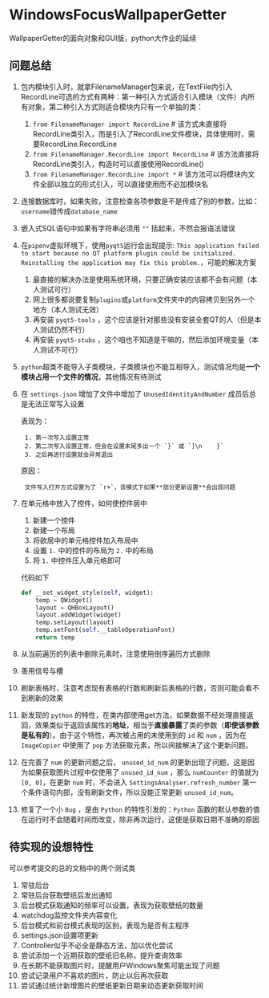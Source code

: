 # WindowsFocusWallpaperGetter
WallpaperGetter的面向对象和GUI版，python大作业的延续

## 问题总结

1. 包内模块引入时，就拿FilenameManager包来说，在TextFile内引入RecordLine可选的方式有两种：第一种引入方式适合引入模块（文件）内所有对象，第二种引入方式则适合模块内只有一个单独的类：
    1. `from FilenameManager import RecordLine` # 该方式未直接将RecordLine类引入，而是引入了RecordLine文件模块，具体使用时，需要RecordLine.RecordLine
    2. `from FilenameManager.RecordLine import RecordLine` # 该方法直接将RecordLine类引入，构造时可以直接使用RecordLine()
    3. `from FilenameManager.RecordLine import *` # 该方法可以将模块内文件全部以独立的形式引入，可以直接使用而不必加模块名
    
2. 连接数据库时，如果失败，注意检查各项参数是不是传成了别的参数，比如：`username`错传成`database_name`
3. 嵌入式SQL语句中如果有字符串必须用 `""` 括起来，不然会报语法错误
4. 在`pipenv`虚拟环境下，使用`pyqt5`运行会出现提示: `This application failed to start because no QT platform plugin could be initialized. Reinstalling the application may fix this problem.`，可能的解决方案
    1. 最直接的解决办法是使用系统环境，只要正确安装应该都不会有问题（本人测试可行）
    2. 网上很多都说要复制`plugins`或`platform`文件夹中的内容拷贝到另外一个地方（本人测试无效）
    3. 再安装 `pyqt5-tools` ，这个应该是针对那些没有安装全套QT的人（但是本人测试仍然不行）
    4. 再安装 `pyqt5-stubs` ，这个咱也不知道是干嘛的，然后添加环境变量（本人测试不可行）
5. `python`超类不能导入子类模块，子类模块也不能互相导入，测试情况均是**一个模块占用一个文件的情况**，其他情况有待测试
6. 在 `settings.json` 增加了文件中增加了 `UnusedIdentityAndNumber` 成员后总是无法正常写入设置

    表现为：
    
        1. 第一次写入设置正常
        2. 第二次写入设置正常，但会在设置末尾多出一个 `}` 或 `]\n    }`
        3. 之后再进行设置就会异常退出
  
    原因：

        文件写入打开方式设置为了 `r+`，该模式下如果**部分更新设置**会出现问题
7. 在单元格中放入了控件，如何使控件居中
    1. 新建一个控件
    2. 新建一个布局
    3. 将欲居中的单元格控件加入布局中
    4. 设置 `1.` 中的控件的布局为 `2.` 中的布局
    5. 将 `1.` 中控件压入单元格即可

    代码如下
    ```python
    def __set_widget_style(self, widget):
        temp = QWidget()
        layout = QHBoxLayout()
        layout.addWidget(widget)
        temp.setLayout(layout)
        temp.setFont(self.__tableOperationFont)
        return temp
    ```
8. 从当前遍历的列表中删除元素时，注意使用倒序遍历方式删除
9. 善用信号与槽
10. 刷新表格时，注意考虑现有表格的行数和刷新后表格的行数，否则可能会看不到刷新的效果
11. 新发现的 `python` 的特性，在类内部使用get方法，如果数据不经处理直接返回，效果类似于返回该属性的**地址**，相当于**直接暴露**了类的参数（**即使该参数是私有的**）。由于这个特性，再次被占用的未使用到的 `id` 和 `num` ，因为在 `ImageCopier` 中使用了 `pop` 方法获取元素，所以间接解决了这个更新问题。
12. 在完善了 `num` 的更新问题之后， `unused_id_num` 的更新出现了问题，这是因为如果获取图片过程中仅使用了 `unused_id_num` ，那么 `numCounter` 的值就为 `[0, 0]`，在更新 `num` 时，不会进入 `SettingsAnalyser.refresh_number` 第一个条件语句内部，没有刷新文件，所以没能正常更新 `unused_id_num`。
13. 修复了一个小 `Bug` ，是由 `Python` 的特性引发的：`Python` 函数的默认参数的值在运行时不会随着时间而改变，除非再次运行，这便是获取日期不准确的原因

## 待实现的设想特性

可以参考提交的总的文档中的两个测试类

1. 常驻后台
2. 常驻后台获取壁纸后发出通知
3. 后台模式获取通知的频率可以设置，表现为获取壁纸的数量
4. watchdog监控文件夹内容变化
5. 后台模式和前台模式表现的区别，表现为是否有主程序
6. settings.json设置项更新
7. Controller似乎不必全是静态方法，加以优化尝试
10. 尝试添加一个近期获取的壁纸旧名称，提升查询效率
11. 在长期不能获取图片时，提醒用户Windows聚焦可能出现了问题
12. 尝试记录用户不喜欢的图片，防止以后再次获取
13. 尝试通过统计新增图片的壁纸更新日期来动态更新获取时间

